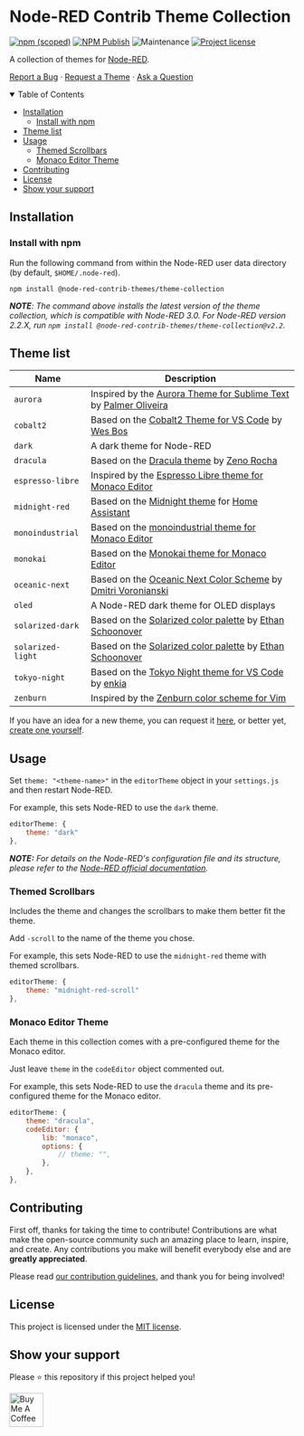 # Node-RED Contrib Theme Collection

[![npm (scoped)][npm-version-badge]][npm-package]
[![NPM Publish][npm-publish-badge]][npm-publish-workflow]
![Maintenance][maintenance-badge]
[![Project license][license-badge]][license]

A collection of themes for [Node-RED][node-red].

[Report a Bug][bug-report]
·
[Request a Theme][tr]
·
[Ask a Question][question]

<details open="open">
<summary>Table of Contents</summary>

- [Installation](#installation)
  - [Install with npm](#install-with-npm)
- [Theme list](#theme-list)
- [Usage](#usage)
  - [Themed Scrollbars](#themed-scrollbars)
  - [Monaco Editor Theme](#monaco-editor-theme)
- [Contributing](#contributing)
- [License](#license)
- [Show your support](#show-your-support)

</details>

## Installation

### Install with npm

Run the following command from within the Node-RED user data directory (by default, `$HOME/.node-red`).

```shell
npm install @node-red-contrib-themes/theme-collection
```

***NOTE**: The command above installs the latest version of the theme collection, which is compatible with Node-RED 3.0. For Node-RED version 2.2.X, run `npm install @node-red-contrib-themes/theme-collection@v2.2`.*

## Theme list

|Name|Description|
|---|---|
|`aurora`|Inspired by the [Aurora Theme for Sublime Text][theme-aurora] by [Palmer Oliveira][expalmer]|
|`cobalt2`|Based on the [Cobalt2 Theme for VS Code][theme-cobalt2] by [Wes Bos][wes-bos]|
|`dark`|A dark theme for Node-RED|
|`dracula`|Based on the [Dracula theme][theme-dracula] by [Zeno Rocha][zeno-rocha]|
|`espresso-libre`|Inspired by the [Espresso Libre theme for Monaco Editor][theme-espresso-libre]|
|`midnight-red`|Based on the [Midnight theme][theme-midnight] for [Home Assistant][home-assistant]|
|`monoindustrial`|Based on the [monoindustrial theme for Monaco Editor][theme-monoindustrial]|
|`monokai`|Based on the [Monokai theme for Monaco Editor][theme-monokai]|
|`oceanic-next`|Based on the [Oceanic Next Color Scheme][theme-oceanic-next] by [Dmitri Voronianski][voronianski]|
|`oled`|A Node-RED dark theme for OLED displays|
|`solarized-dark`|Based on the [Solarized color palette][solarized] by [Ethan Schoonover][schoonover]|
|`solarized-light`|Based on the [Solarized color palette][solarized] by [Ethan Schoonover][schoonover]|
|`tokyo-night`|Based on the [Tokyo Night theme for VS Code][themetokyo-night] by [enkia][enkia]|
|`zenburn`| Inspired by the [Zenburn color scheme for Vim][theme-zenburn]|

If you have an idea for a new theme, you can request it [here][tr], or better yet, [create one yourself][creating-a-new-theme].

## Usage

Set `theme: "<theme-name>"` in the `editorTheme` object in your `settings.js` and then restart Node-RED.

For example, this sets Node-RED to use the `dark` theme.

```js
editorTheme: {
    theme: "dark"
},
```

***NOTE:** For details on the Node-RED's configuration file and its structure, please refer to the [Node-RED official documentation][node-red-doc].*

### Themed Scrollbars

Includes the theme and changes the scrollbars to make them better fit the theme.

Add `-scroll` to the name of the theme you chose.

For example, this sets Node-RED to use the `midnight-red` theme with themed scrollbars.

```js
editorTheme: {
    theme: "midnight-red-scroll"
},
```

### Monaco Editor Theme

Each theme in this collection comes with a pre-configured theme for the Monaco editor.

Just leave `theme` in the `codeEditor` object commented out.

For example, this sets Node-RED to use the `dracula` theme and its pre-configured theme for the Monaco editor.

```js
editorTheme: {
    theme: "dracula",
    codeEditor: {
        lib: "monaco",
        options: {
            // theme: "",
        },
    },
},
```

## Contributing

First off, thanks for taking the time to contribute! Contributions are what make the open-source community such an amazing place to learn, inspire, and create. Any contributions you make will benefit everybody else and are **greatly appreciated**.

Please read [our contribution guidelines][contribution-guidelines], and thank you for being involved!

## License

This project is licensed under the [MIT license][license].

## Show your support

Please ⭐️ this repository if this project helped you!

<a href="https://www.buymeacoffee.com/mbonani" target="_blank"><img src="https://cdn.buymeacoffee.com/buttons/v2/default-red.png" alt="Buy Me A Coffee" height="60px"></a>

[bug-report]: https://github.com/node-red-contrib-themes/theme-collection/issues/new?assignees=&labels=bug&template=01_bug_report.yml
[contribution-guidelines]: .github/CONTRIBUTING.md
[creating-a-new-theme]: DEVELOPMENT.md#creating-a-new-theme
[enkia]: https://github.com/enkia
[expalmer]: https://expalmer.com/
[home-assistant]: https://home-assistant.io
[license-badge]: https://img.shields.io/github/license/node-red-contrib-themes/theme-collection.svg
[license]: LICENSE
[maintenance-badge]: https://img.shields.io/maintenance/yes/2022
[node-red-doc]: https://nodered.org/docs/user-guide/runtime/configuration#editor-themes
[node-red]: https://nodered.org/
[npm-package]: https://www.npmjs.com/package/@node-red-contrib-themes/theme-collection
[npm-publish-badge]: https://github.com/node-red-contrib-themes/theme-collection/actions/workflows/npm-publish.yml/badge.svg
[npm-publish-workflow]: https://github.com/node-red-contrib-themes/theme-collection/actions/workflows/npm-publish.yml
[npm-version-badge]: https://img.shields.io/npm/v/@node-red-contrib-themes/theme-collection?logo=npm
[question]: https://github.com/node-red-contrib-themes/theme-collection/discussions/new?category=q-a
[schoonover]: https://ethanschoonover.com
[solarized]: https://ethanschoonover.com/solarized/
[theme-aurora]: https://github.com/expalmer/aurora-theme/
[theme-cobalt2]: https://marketplace.visualstudio.com/items?itemName=wesbos.theme-cobalt2
[theme-dracula]: https://draculatheme.com/
[theme-espresso-libre]: https://github.com/brijeshb42/monaco-themes/blob/master/themes/Espresso%20Libre.json
[theme-midnight]: https://community.home-assistant.io/t/midnight-theme/28598
[theme-monoindustrial]: https://github.com/brijeshb42/monaco-themes/blob/master/themes/monoindustrial.json
[theme-monokai]: https://github.com/brijeshb42/monaco-themes/blob/master/themes/Monokai.json
[theme-oceanic-next]: https://github.com/voronianski/oceanic-next-color-scheme
[theme-zenburn]: https://github.com/jnurmine/Zenburn
[themetokyo-night]: https://marketplace.visualstudio.com/items?itemName=enkia.tokyo-night
[tr]: https://github.com/node-red-contrib-themes/theme-collection/issues/new?assignees=&labels=theme-request&template=02_theme_request.yml&title=
[voronianski]: https://github.com/voronianski
[wes-bos]: http://www.wesbos.com/
[zeno-rocha]: https://zenorocha.com/
